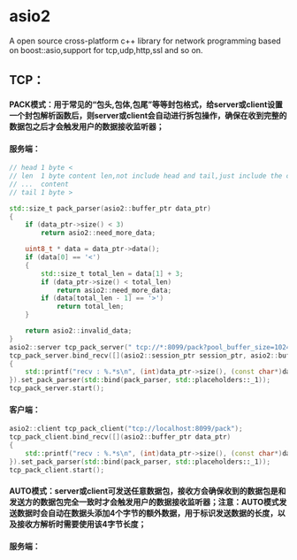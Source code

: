 # asio2
A open source cross-platform c++ library for network programming based on boost::asio,support for tcp,udp,http,ssl and so on.

## TCP：
#### PACK模式：用于常见的“包头,包体,包尾”等等封包格式，给server或client设置一个封包解析函数后，则server或client会自动进行拆包操作，确保在收到完整的数据包之后才会触发用户的数据接收监听器；
#### 服务端：
```c++
// head 1 byte <
// len  1 byte content len,not include head and tail,just include the content len
// ...  content
// tail 1 byte >

std::size_t pack_parser(asio2::buffer_ptr data_ptr)
{
	if (data_ptr->size() < 3)
		return asio2::need_more_data;

	uint8_t * data = data_ptr->data();
	if (data[0] == '<')
	{
		std::size_t total_len = data[1] + 3;
		if (data_ptr->size() < total_len)
			return asio2::need_more_data;
		if (data[total_len - 1] == '>')
			return total_len;
	}

	return asio2::invalid_data;
}
asio2::server tcp_pack_server(" tcp://*:8099/pack?pool_buffer_size=1024");
tcp_pack_server.bind_recv([](asio2::session_ptr session_ptr, asio2::buffer_ptr data_ptr)
{
	std::printf("recv : %.*s\n", (int)data_ptr->size(), (const char*)data_ptr->data());
}).set_pack_parser(std::bind(pack_parser, std::placeholders::_1));
tcp_pack_server.start();
```
#### 客户端：
```c++
asio2::client tcp_pack_client("tcp://localhost:8099/pack");
tcp_pack_client.bind_recv([](asio2::buffer_ptr data_ptr)
{
	std::printf("recv : %.*s\n", (int)data_ptr->size(), (const char*)data_ptr->data());
}).set_pack_parser(std::bind(pack_parser, std::placeholders::_1));
tcp_pack_client.start();
```
#### AUTO模式：server或client可发送任意数据包，接收方会确保收到的数据包是和发送方的数据包完全一致时才会触发用户的数据接收监听器；注意：AUTO模式发送数据时会自动在数据头添加4个字节的额外数据，用于标识发送数据的长度，以及接收方解析时需要使用该4字节长度；
#### 服务端：
